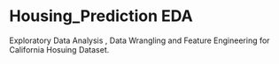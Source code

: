 # Housing_Prediction EDA

Exploratory Data Analysis , Data Wrangling and Feature Engineering for California Hosuing Dataset.
